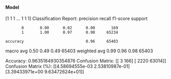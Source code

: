 #### Model
[1 1 1 ... 1 1 1]
Classification Report:
              precision    recall  f1-score   support

           0       0.00      0.02      0.00       169
           1       1.00      0.97      0.98     65234

    accuracy                           0.96     65403
   macro avg       0.50      0.49      0.49     65403
weighted avg       0.99      0.96      0.98     65403

Accuracy: 0.9635184930354876
Confusion Matrix:
[[    3   166]
 [ 2220 63014]]
Confusion Matrix (%):
[[4.58694555e-03 2.53810987e-01]
 [3.39433971e+00 9.63472624e+01]]
